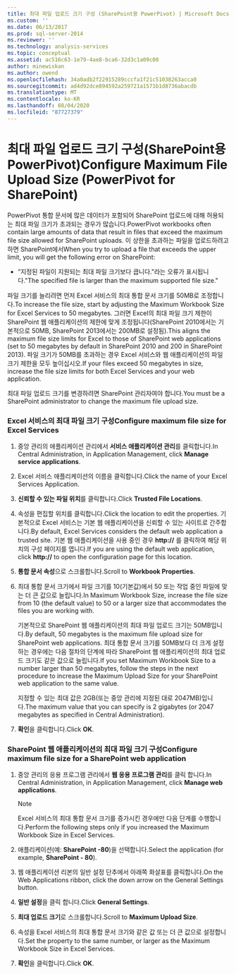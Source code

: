 ```yaml
---
title: 최대 파일 업로드 크기 구성 (SharePoint용 PowerPivot) | Microsoft Docs
ms.custom: ''
ms.date: 06/13/2017
ms.prod: sql-server-2014
ms.reviewer: ''
ms.technology: analysis-services
ms.topic: conceptual
ms.assetid: ac516c63-1e79-4ae8-bca6-32d3c1a09c00
author: minewiskan
ms.author: owend
ms.openlocfilehash: 34a0adb2f22915289cccfa1f21c51038263acca0
ms.sourcegitcommit: ad4d92dce894592a259721a1571b1d8736abacdb
ms.translationtype: MT
ms.contentlocale: ko-KR
ms.lasthandoff: 08/04/2020
ms.locfileid: "87727379"
---
```

# <a name="configure-maximum-file-upload-size-powerpivot-for-sharepoint"></a><span data-ttu-id="d54c3-102">최대 파일 업로드 크기 구성(SharePoint용 PowerPivot)</span><span class="sxs-lookup"><span data-stu-id="d54c3-102">Configure Maximum File Upload Size (PowerPivot for SharePoint)</span></span>
  <span data-ttu-id="d54c3-103">PowerPivot 통합 문서에 많은 데이터가 포함되어 SharePoint 업로드에 대해 허용되는 최대 파일 크기가 초과되는 경우가 많습니다.</span><span class="sxs-lookup"><span data-stu-id="d54c3-103">PowerPivot workbooks often contain large amounts of data that result in files that exceed the maximum file size allowed for SharePoint uploads.</span></span> <span data-ttu-id="d54c3-104">이 상한을 초과하는 파일을 업로드하려고 하면 SharePoint에서</span><span class="sxs-lookup"><span data-stu-id="d54c3-104">When you try to upload a file that exceeds the upper limit, you will get the following error on SharePoint:</span></span>  
  
-   <span data-ttu-id="d54c3-105">“지정된 파일이 지원되는 최대 파일 크기보다 큽니다."라는 오류가 표시됩니다.</span><span class="sxs-lookup"><span data-stu-id="d54c3-105">"The specified file is larger than the maximum supported file size."</span></span>  
  
 <span data-ttu-id="d54c3-106">파일 크기를 늘리려면 먼저 Excel 서비스의 최대 통합 문서 크기를 50MB로 조정합니다.</span><span class="sxs-lookup"><span data-stu-id="d54c3-106">To increase the file size, start by adjusting the Maximum Workbook Size for Excel Services to 50 megabytes.</span></span> <span data-ttu-id="d54c3-107">그러면 Excel의 최대 파일 크기 제한이 SharePoint 웹 애플리케이션의 제한에 맞게 조정됩니다(SharePoint 2010에서는 기본적으로 50MB, SharePoint 2013에서는 200MB로 설정됨).</span><span class="sxs-lookup"><span data-stu-id="d54c3-107">This aligns the maximum file size limits for Excel to those of SharePoint web applications (set to 50 megabytes by default in SharePoint 2010 and 200 in SharePoint 2013).</span></span> <span data-ttu-id="d54c3-108">파일 크기가 50MB를 초과하는 경우 Excel 서비스와 웹 애플리케이션의 파일 크기 제한을 모두 높이십시오.</span><span class="sxs-lookup"><span data-stu-id="d54c3-108">If your files exceed 50 megabytes in size, increase the file size limits for both Excel Services and your web application.</span></span>  
  
 <span data-ttu-id="d54c3-109">최대 파일 업로드 크기를 변경하려면 SharePoint 관리자여야 합니다.</span><span class="sxs-lookup"><span data-stu-id="d54c3-109">You must be a SharePoint administrator to change the maximum file upload size.</span></span>  
  
### <a name="configure-maximum-file-size-for-excel-services"></a><span data-ttu-id="d54c3-110">Excel 서비스의 최대 파일 크기 구성</span><span class="sxs-lookup"><span data-stu-id="d54c3-110">Configure maximum file size for Excel Services</span></span>  
  
1.  <span data-ttu-id="d54c3-111">중앙 관리의 애플리케이션 관리에서 **서비스 애플리케이션 관리**를 클릭합니다.</span><span class="sxs-lookup"><span data-stu-id="d54c3-111">In Central Administration, in Application Management, click **Manage service applications**.</span></span>  
  
2.  <span data-ttu-id="d54c3-112">Excel 서비스 애플리케이션의 이름을 클릭합니다.</span><span class="sxs-lookup"><span data-stu-id="d54c3-112">Click the name of your Excel Services Application.</span></span>  
  
3.  <span data-ttu-id="d54c3-113">**신뢰할 수 있는 파일 위치**를 클릭합니다.</span><span class="sxs-lookup"><span data-stu-id="d54c3-113">Click **Trusted File Locations**.</span></span>  
  
4.  <span data-ttu-id="d54c3-114">속성을 편집할 위치를 클릭합니다.</span><span class="sxs-lookup"><span data-stu-id="d54c3-114">Click the location to edit the properties.</span></span> <span data-ttu-id="d54c3-115">기본적으로 Excel 서비스는 기본 웹 애플리케이션을 신뢰할 수 있는 사이트로 간주합니다.</span><span class="sxs-lookup"><span data-stu-id="d54c3-115">By default, Excel Services considers the default web application a trusted site.</span></span> <span data-ttu-id="d54c3-116">기본 웹 애플리케이션을 사용 중인 경우 **http://** 를 클릭하여 해당 위치의 구성 페이지를 엽니다.</span><span class="sxs-lookup"><span data-stu-id="d54c3-116">If you are using the default web application, click **http://** to open the configuration page for this location.</span></span>  
  
5.  <span data-ttu-id="d54c3-117">**통합 문서 속성**으로 스크롤합니다.</span><span class="sxs-lookup"><span data-stu-id="d54c3-117">Scroll to **Workbook Properties**.</span></span>  
  
6.  <span data-ttu-id="d54c3-118">최대 통합 문서 크기에서 파일 크기를 10(기본값)에서 50 또는 작업 중인 파일에 맞는 더 큰 값으로 늘립니다.</span><span class="sxs-lookup"><span data-stu-id="d54c3-118">In Maximum Workbook Size, increase the file size from 10 (the default value) to 50 or a larger size that accommodates the files you are working with.</span></span>  
  
     <span data-ttu-id="d54c3-119">기본적으로 SharePoint 웹 애플리케이션의 최대 파일 업로드 크기는 50MB입니다.</span><span class="sxs-lookup"><span data-stu-id="d54c3-119">By default, 50 megabytes is the maximum file upload size for SharePoint web applications.</span></span> <span data-ttu-id="d54c3-120">최대 통합 문서 크기를 50MB보다 더 크게 설정하는 경우에는 다음 절차의 단계에 따라 SharePoint 웹 애플리케이션의 최대 업로드 크기도 같은 값으로 늘립니다.</span><span class="sxs-lookup"><span data-stu-id="d54c3-120">If you set Maximum Workbook Size to a number larger than 50 megabytes, follow the steps in the next procedure to increase the Maximum Upload Size for your SharePoint web application to the same value.</span></span>  
  
     <span data-ttu-id="d54c3-121">지정할 수 있는 최대 값은 2GB(또는 중앙 관리에 지정된 대로 2047MB)입니다.</span><span class="sxs-lookup"><span data-stu-id="d54c3-121">The maximum value that you can specify is 2 gigabytes (or 2047 megabytes as specified in Central Administration).</span></span>  
  
7.  <span data-ttu-id="d54c3-122">**확인**을 클릭합니다.</span><span class="sxs-lookup"><span data-stu-id="d54c3-122">Click **OK**.</span></span>  
  
### <a name="configure-maximum-file-size-for-a-sharepoint-web-application"></a><span data-ttu-id="d54c3-123">SharePoint 웹 애플리케이션의 최대 파일 크기 구성</span><span class="sxs-lookup"><span data-stu-id="d54c3-123">Configure maximum file size for a SharePoint web application</span></span>  
  
1.  <span data-ttu-id="d54c3-124">중앙 관리의 응용 프로그램 관리에서 **웹 응용 프로그램 관리**를 클릭 합니다.</span><span class="sxs-lookup"><span data-stu-id="d54c3-124">In Central Administration, in Application Management, click **Manage web applications**.</span></span>  
  
    > [!NOTE]  
    >  <span data-ttu-id="d54c3-125">Excel 서비스의 최대 통합 문서 크기를 증가시킨 경우에만 다음 단계를 수행합니다.</span><span class="sxs-lookup"><span data-stu-id="d54c3-125">Perform the following steps only if you increased the Maximum Workbook Size in Excel Services.</span></span>  
  
2.  <span data-ttu-id="d54c3-126">애플리케이션(예: **SharePoint -80**)을 선택합니다.</span><span class="sxs-lookup"><span data-stu-id="d54c3-126">Select the application (for example, **SharePoint - 80**).</span></span>  
  
3.  <span data-ttu-id="d54c3-127">웹 애플리케이션 리본의 일반 설정 단추에서 아래쪽 화살표를 클릭합니다.</span><span class="sxs-lookup"><span data-stu-id="d54c3-127">On the Web Applications ribbon, click the down arrow on the General Settings button.</span></span>  
  
4.  <span data-ttu-id="d54c3-128">**일반 설정**을 클릭 합니다.</span><span class="sxs-lookup"><span data-stu-id="d54c3-128">Click **General Settings**.</span></span>  
  
5.  <span data-ttu-id="d54c3-129">**최대 업로드 크기**로 스크롤합니다.</span><span class="sxs-lookup"><span data-stu-id="d54c3-129">Scroll to **Maximum Upload Size**.</span></span>  
  
6.  <span data-ttu-id="d54c3-130">속성을 Excel 서비스의 최대 통합 문서 크기와 같은 값 또는 더 큰 값으로 설정합니다.</span><span class="sxs-lookup"><span data-stu-id="d54c3-130">Set the property to the same number, or larger as the Maximum Workbook Size in Excel Services.</span></span>  
  
7.  <span data-ttu-id="d54c3-131">**확인**을 클릭합니다.</span><span class="sxs-lookup"><span data-stu-id="d54c3-131">Click **OK**.</span></span>  
  
  

